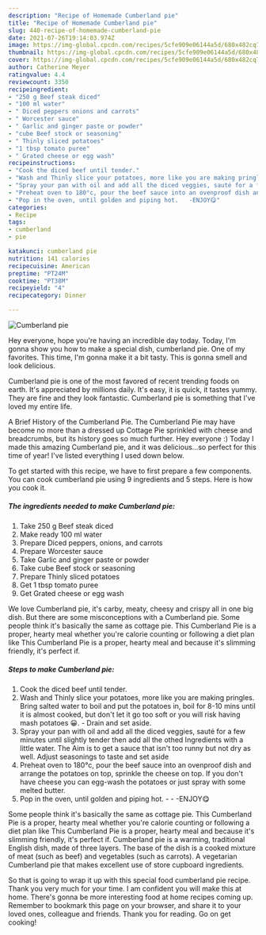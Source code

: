 ```yaml
---
description: "Recipe of Homemade Cumberland pie"
title: "Recipe of Homemade Cumberland pie"
slug: 440-recipe-of-homemade-cumberland-pie
date: 2021-07-26T19:14:03.974Z
image: https://img-global.cpcdn.com/recipes/5cfe909e06144a5d/680x482cq70/cumberland-pie-recipe-main-photo.jpg
thumbnail: https://img-global.cpcdn.com/recipes/5cfe909e06144a5d/680x482cq70/cumberland-pie-recipe-main-photo.jpg
cover: https://img-global.cpcdn.com/recipes/5cfe909e06144a5d/680x482cq70/cumberland-pie-recipe-main-photo.jpg
author: Catherine Meyer
ratingvalue: 4.4
reviewcount: 3350
recipeingredient:
- "250 g Beef steak diced"
- "100 ml water"
- " Diced peppers onions and carrots"
- " Worcester sauce"
- " Garlic and ginger paste or powder"
- "cube Beef stock or seasoning"
- " Thinly sliced potatoes"
- "1 tbsp tomato puree"
- " Grated cheese or egg wash"
recipeinstructions:
- "Cook the diced beef until tender."
- "Wash and Thinly slice your potatoes, more like you are making pringles. Bring salted water to boil and put the potatoes in, boil for 8-10 mins until it is almost cooked, but don&#39;t let it go too soft or you will risk having mash potatoes 😀.  Drain and set aside."
- "Spray your pan with oil and add all the diced veggies, sauté for a few minutes until slightly tender then add all the othed Ingredients with a little water. The Aim is to get a sauce that isn&#39;t too runny but not dry as well. Adjust seasonings to taste and set aside"
- "Preheat oven to 180°c, pour the beef sauce into an ovenproof dish and arrange the potatoes on top, sprinkle the cheese on top. If you don&#39;t have cheese you can egg-wash the potatoes or just spray with some melted butter."
- "Pop in the oven, until golden and piping hot.   -ENJOY😋"
categories:
- Recipe
tags:
- cumberland
- pie

katakunci: cumberland pie 
nutrition: 141 calories
recipecuisine: American
preptime: "PT24M"
cooktime: "PT38M"
recipeyield: "4"
recipecategory: Dinner

---
```



![Cumberland pie](https://img-global.cpcdn.com/recipes/5cfe909e06144a5d/680x482cq70/cumberland-pie-recipe-main-photo.jpg)

Hey everyone, hope you're having an incredible day today. Today, I'm gonna show you how to make a special dish, cumberland pie. One of my favorites. This time, I'm gonna make it a bit tasty. This is gonna smell and look delicious.

Cumberland pie is one of the most favored of recent trending foods on earth. It's appreciated by millions daily. It's easy, it is quick, it tastes yummy. They are fine and they look fantastic. Cumberland pie is something that I've loved my entire life.

A Brief History of the Cumberland Pie. The Cumberland Pie may have become no more than a dressed up Cottage Pie sprinkled with cheese and breadcrumbs, but its history goes so much further. Hey everyone :) Today I made this amazing Cumberland pie, and it was delicious…so perfect for this time of year! I&#39;ve listed everything I used down below.


To get started with this recipe, we have to first prepare a few components. You can cook cumberland pie using 9 ingredients and 5 steps. Here is how you cook it.

<!--inarticleads1-->

##### The ingredients needed to make Cumberland pie:

1. Take 250 g Beef steak diced
1. Make ready 100 ml water
1. Prepare  Diced peppers, onions, and carrots
1. Prepare  Worcester sauce
1. Take  Garlic and ginger paste or powder
1. Take cube Beef stock or seasoning
1. Prepare  Thinly sliced potatoes
1. Get 1 tbsp tomato puree
1. Get  Grated cheese or egg wash


We love Cumberland pie, it&#39;s carby, meaty, cheesy and crispy all in one big dish. But there are some misconceptions with a Cumberland pie. Some people think it&#39;s basically the same as cottage pie. This Cumberland Pie is a proper, hearty meal whether you&#39;re calorie counting or following a diet plan like This Cumberland Pie is a proper, hearty meal and because it&#39;s slimming friendly, it&#39;s perfect if. 

<!--inarticleads2-->

##### Steps to make Cumberland pie:

1. Cook the diced beef until tender.
1. Wash and Thinly slice your potatoes, more like you are making pringles. Bring salted water to boil and put the potatoes in, boil for 8-10 mins until it is almost cooked, but don&#39;t let it go too soft or you will risk having mash potatoes 😀.  - Drain and set aside.
1. Spray your pan with oil and add all the diced veggies, sauté for a few minutes until slightly tender then add all the othed Ingredients with a little water. The Aim is to get a sauce that isn&#39;t too runny but not dry as well. Adjust seasonings to taste and set aside
1. Preheat oven to 180°c, pour the beef sauce into an ovenproof dish and arrange the potatoes on top, sprinkle the cheese on top. If you don&#39;t have cheese you can egg-wash the potatoes or just spray with some melted butter.
1. Pop in the oven, until golden and piping hot.  -  - -ENJOY😋


Some people think it&#39;s basically the same as cottage pie. This Cumberland Pie is a proper, hearty meal whether you&#39;re calorie counting or following a diet plan like This Cumberland Pie is a proper, hearty meal and because it&#39;s slimming friendly, it&#39;s perfect if. Cumberland pie is a warming, traditional English dish, made of three layers. The base of the dish is a cooked mixture of meat (such as beef) and vegetables (such as carrots). A vegetarian Cumberland pie that makes excellent use of store cupboard ingredients. 

So that is going to wrap it up with this special food cumberland pie recipe. Thank you very much for your time. I am confident you will make this at home. There's gonna be more interesting food at home recipes coming up. Remember to bookmark this page on your browser, and share it to your loved ones, colleague and friends. Thank you for reading. Go on get cooking!
